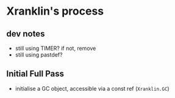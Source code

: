 # Xranklin's process

## dev notes

* still using TIMER? if not, remove
* still using pastdef?

## Initial Full Pass

- initialise a GC object, accessible via a const ref (`Xranklin.GC`)
